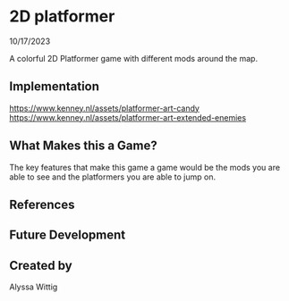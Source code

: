 # 2D platformer
10/17/2023

A colorful 2D Platformer game with different mods around the map.

## Implementation
https://www.kenney.nl/assets/platformer-art-candy
https://www.kenney.nl/assets/platformer-art-extended-enemies


## What Makes this a Game?
The key features that make this game a game would be the mods you are able to see and the platformers you are able to jump on.

## References


## Future Development


## Created by
Alyssa Wittig
